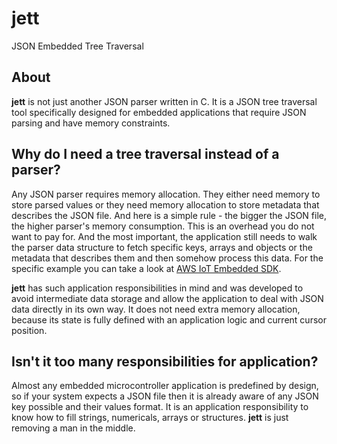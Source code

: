 # jett
JSON Embedded Tree Traversal

## About
**jett** is not just another JSON parser written in C. It is a JSON tree traversal tool specifically designed for embedded applications that require JSON parsing and have memory constraints.

## Why do I need a tree traversal instead of a parser?
Any JSON parser requires memory allocation. They either need memory to store parsed values or they need memory allocation to store metadata that describes the JSON file. And here is a simple rule - the bigger the JSON file, the higher parser's memory consumption. This is an overhead you do not want to pay for. And the most important, the application still needs to walk the parser data structure to fetch specific keys, arrays and objects or the metadata that describes them and then somehow process this data. For the specific example you can take a look at [AWS IoT Embedded SDK](https://github.com/aws/aws-iot-device-sdk-embedded-C/tree/v2.1.1).

**jett** has such application responsibilities in mind and was developed to avoid intermediate data storage and allow the application to deal with JSON data directly in its own way. It does not need extra memory allocation, because its state is fully defined with an application logic and current cursor position.

## Isn't it too many responsibilities for application?
Almost any embedded microcontroller application is predefined by design, so if your system expects a JSON file then it is already aware of any JSON key possible and their values format. It is an application responsibility to know how to fill strings, numericals, arrays or structures. **jett** is just removing a man in the middle.
